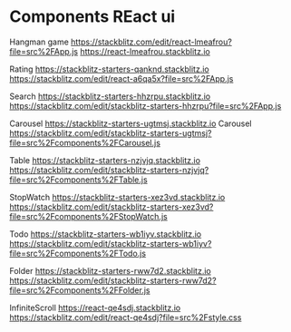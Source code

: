 # Components REact ui

Hangman game
https://stackblitz.com/edit/react-lmeafrou?file=src%2FApp.js
https://react-lmeafrou.stackblitz.io


Rating
https://stackblitz-starters-qanknd.stackblitz.io
https://stackblitz.com/edit/react-a6qa5x?file=src%2FApp.js

Search
https://stackblitz-starters-hhzrpu.stackblitz.io
https://stackblitz.com/edit/stackblitz-starters-hhzrpu?file=src%2FApp.js

Carousel
https://stackblitz-starters-ugtmsj.stackblitz.io Carousel
https://stackblitz.com/edit/stackblitz-starters-ugtmsj?file=src%2Fcomponents%2FCarousel.js

Table
https://stackblitz-starters-nzjvjq.stackblitz.io
https://stackblitz.com/edit/stackblitz-starters-nzjvjq?file=src%2Fcomponents%2FTable.js

StopWatch
https://stackblitz-starters-xez3vd.stackblitz.io
https://stackblitz.com/edit/stackblitz-starters-xez3vd?file=src%2Fcomponents%2FStopWatch.js

Todo
https://stackblitz-starters-wb1iyv.stackblitz.io
https://stackblitz.com/edit/stackblitz-starters-wb1iyv?file=src%2Fcomponents%2FTodo.js

Folder
https://stackblitz-starters-rww7d2.stackblitz.io
https://stackblitz.com/edit/stackblitz-starters-rww7d2?file=src%2Fcomponents%2FFolder.js

InfiniteScroll
https://react-qe4sdj.stackblitz.io
https://stackblitz.com/edit/react-qe4sdj?file=src%2Fstyle.css
